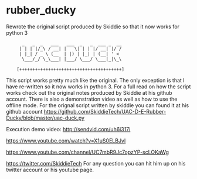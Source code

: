 # rubber_ducky
Rewrote the original script produced by Skiddie so that it now works for python 3





          _   _  _   ___   ___  _   _  ___ _  __
         | | | |/_\ / __| |   \| | | |/ __| |/ /
         | |_| / _ \ (__  | |) | |_| | (__| ' <
          \___/_/ \_\___| |___/ \___/ \___|_|\_\

        [+++++++++++++++++++++++++++++++++++++++]


This script works pretty much like the original. The only exception is that I have
re-written so it now works in python 3. For a full read on how the script works
check out the original notes produced by Skiddie at his github account.
There is also a demonstration video as well as how to use the offline mode.
For the orignal script written by skiddie you can found it at his github account
https://github.com/SkiddieTech/UAC-D-E-Rubber-Ducky/blob/master/uac-duck.py

Execution demo video: http://sendvid.com/uh6i317i

https://www.youtube.com/watch?v=X1uS0ELBJvI

https://www.youtube.com/channel/UC7mbR9Jc7opzYP-scLOKaWg

https://twitter.com/SkiddieTech
For any question you can hit him up on his twitter account or his youtube page.
